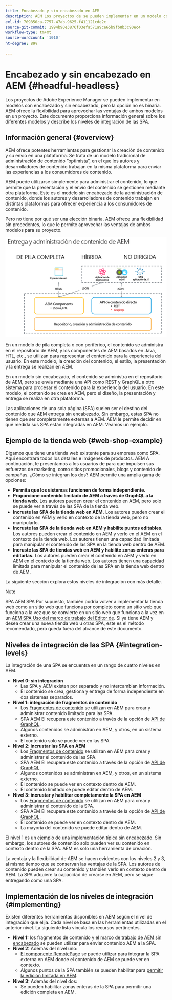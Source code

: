 ```yaml
---
title: Encabezado y sin encabezado en AEM
description: AEM Los proyectos de se pueden implementar en un modelo con encabezado y sin encabezado, pero la opción no es binaria. AEM ofrece la flexibilidad para aprovechar las ventajas de ambos modelos en un proyecto.
exl-id: 709850ca-7757-47ab-9625-f411121cde2c
source-git-commit: 1994b90e3876f03efa571a9ce65b9fb8b3c90ec4
workflow-type: tm+mt
source-wordcount: '1010'
ht-degree: 89%

---
```


# Encabezado y sin encabezado en AEM {#headful-headless}

Los proyectos de Adobe Experience Manager se pueden implementar en modelos con encabezado y sin encabezado, pero la opción no es binaria. AEM ofrece la flexibilidad para aprovechar las ventajas de ambos modelos en un proyecto. Este documento proporciona información general sobre los diferentes modelos y describe los niveles de integración de las SPA.

## Información general {#overview}

AEM ofrece potentes herramientas para gestionar la creación de contenido y su envío en una plataforma. Se trata de un modelo tradicional de administración de contenido “optimista”, en el que los autores y desarrolladores de contenido trabajan en la misma plataforma para enviar las experiencias a los consumidores de contenido.

AEM puede utilizarse simplemente para administrar el contenido, lo que permite que la presentación y el envío del contenido se gestionen mediante otra plataforma. Este es el modelo sin encabezado de la administración de contenido, donde los autores y desarrolladores de contenido trabajan en distintas plataformas para ofrecer experiencia a los consumidores de contenido.

Pero no tiene por qué ser una elección binaria. AEM ofrece una flexibilidad sin precedentes, lo que le permite aprovechar las ventajas de ambos modelos para su proyecto.

![Modelos de implementación de AEM](/help/headless/assets/aem-implementation-models.png)

En un modelo de pila completa o con periférico, el contenido se administra en el repositorio de AEM, y los componentes de AEM basados en Java, HTL, etc., se utilizan para representar el contenido para la experiencia del usuario. En este modelo, la creación del contenido, el estilo, la presentación y la entrega se realizan en AEM.

En un modelo sin encabezado, el contenido se administra en el repositorio de AEM, pero se envía mediante una API como REST y GraphQL a otro sistema para procesar el contenido para la experiencia del usuario. En este modelo, el contenido se crea en AEM, pero el diseño, la presentación y entrega se realiza en otra plataforma.

Las aplicaciones de una sola página (SPA) suelen ser el destino del contenido que AEM entrega sin encabezado. Sin embargo, estas SPA no tienen que ser completamente externas a AEM. AEM le permite decidir en qué medida sus SPA están integradas en AEM. Veamos un ejemplo.

## Ejemplo de la tienda web {#web-shop-example}

Digamos que tiene una tienda web existente para su empresa como SPA. Aquí encontrará todos los detalles e imágenes de productos. AEM A continuación, le presentamos a los usuarios de para que impulsen sus esfuerzos de marketing, como sitios promocionales, blogs y contenido de campañas. ¿Cómo se integran los dos? AEM permite una amplia gama de opciones:

* **Permita que los sistemas funcionen de forma independiente.**
* **Proporcione contenido limitado de AEM a través de GraphQL a la tienda web.** Los autores pueden crear el contenido en AEM, pero solo se puede ver a través de las SPA de la tienda web.
* **Incruste las SPA de la tienda web en AEM.** Los autores pueden crear el contenido en AEM y verlo en contexto de la tienda web, pero no manipularlo.
* **Incruste las SPA de la tienda web en AEM y habilite puntos editables.** Los autores pueden crear el contenido en AEM y verlo en el AEM en el contexto de la tienda web. Los autores tienen una capacidad limitada para manipular el contenido de las SPA en la tienda web dentro de AEM.
* **Incruste las SPA de tiendas web en AEM y habilite zonas enteras para editarlas.** Los autores pueden crear el contenido en AEM y verlo en AEM en el contexto de la tienda web. Los autores tienen una capacidad limitada para manipular el contenido de las SPA en la tienda web dentro de AEM.

La siguiente sección explora estos niveles de integración con más detalle.

>[!NOTE]
>
>SPA AEM SPA Por supuesto, también podría volver a implementar la tienda web como un sitio web que funciona por completo como un sitio web que funciona a la vez que se convierte en un sitio web que funciona a la vez en un [AEM SPA Uso del marco de trabajo del Editor de](/help/implementing/developing/hybrid/introduction.md). Si ya tiene AEM y desea crear una nueva tienda web u otras SPA, este es el método recomendado, pero queda fuera del alcance de este documento.

## Niveles de integración de las SPA {#integration-levels}

La integración de una SPA se encuentra en un rango de cuatro niveles en AEM.

* **Nivel 0: sin integración**
   * Las SPA y AEM existen por separado y no intercambian información.
   * El contenido se crea, gestiona y entrega de forma independiente en dos sistemas separados.
* **Nivel 1: integración de fragmentos de contenido**
   * Los [Fragmentos de contenido](/help/sites-cloud/administering/content-fragments/content-fragments.md) se utilizan en AEM para crear y administrar contenido limitado para las SPA.
   * SPA AEM El recupera este contenido a través de la opción de [API de GraphQL](/help/headless/graphql-api/content-fragments.md).
   * Algunos contenidos se administran en AEM, y otros, en un sistema externo.
   * El contenido solo se puede ver en las SPA.
* **Nivel 2: incrustar las SPA en AEM**
   * Los [Fragmentos de contenido](/help/sites-cloud/administering/content-fragments/content-fragments.md) se utilizan en AEM para crear y administrar el contenido de las SPA.
   * SPA AEM El recupera este contenido a través de la opción de [API de GraphQL](/help/headless/graphql-api/content-fragments.md).
   * Algunos contenidos se administran en AEM, y otros, en un sistema externo.
   * El contenido se puede ver en contexto dentro de AEM.
   * El contenido limitado se puede editar dentro de AEM.
* **Nivel 3: incrustar y habilitar completamente la SPA en AEM**
   * Los [Fragmentos de contenido](/help/sites-cloud/administering/content-fragments/content-fragments.md) se utilizan en AEM para crear y administrar el contenido de la SPA.
   * SPA AEM El recupera este contenido a través de la opción de [API de GraphQL](/help/headless/graphql-api/content-fragments.md).
   * El contenido se puede ver en contexto dentro de AEM.
   * La mayoría del contenido se puede editar dentro de AEM.

El nivel 1 es un ejemplo de una implementación típica sin encabezado. Sin embargo, los autores de contenido solo pueden ver su contenido en contexto dentro de la SPA. AEM es solo una herramienta de creación.

La ventaja y la flexibilidad de AEM se hacen evidentes con los niveles 2 y 3, al mismo tiempo que se conservan las ventajas de la SPA. Los autores de contenido pueden crear su contenido y también verlo en contexto dentro de AEM. La SPA adquiere la capacidad de crearse en AEM, pero se sigue entregando como una SPA.

## Implementación de los niveles de integración {#implementing}

Existen diferentes herramientas disponibles en AEM según el nivel de integración que elija. Cada nivel se basa en las herramientas utilizadas en el anterior nivel. La siguiente lista vincula los recursos pertinentes.

* **Nivel 1:** los fragmentos de contenido y el [marco de trabajo de AEM sin encabezado](/help/headless/introduction.md) se pueden utilizar para enviar contenido AEM a la SPA.
* **Nivel 2:** Además del nivel uno:
   * [El componente RemotePage](/help/implementing/developing/hybrid/remote-page.md) se puede utilizar para integrar la SPA externa en AEM donde el contenido de AEM se puede ver en contexto.
   * Algunos puntos de la SPA también se pueden habilitar para [permitir la edición limitada en AEM](/help/implementing/developing/hybrid/editing-external-spa.md).
* **Nivel 3:** Además del nivel dos:
   * Se pueden habilitar zonas enteras de la SPA para permitir una edición completa en AEM.
